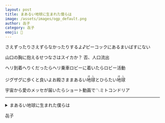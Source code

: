 ```yaml
---
layout: post
title: まあるい地球に生まれた僕らは
image: /assets/images/ogp_default.png
author: 㐂子
category: 㐂子
emoji: 🍑
---
```


<div class="tanka-area"><div class="tanka">
<p>さえずったりさえずらなかったりするよ♪ピーコックにあるまいばすにない</p>
<p>山口の胸に抱えるせつなさはスイカか？ 否、人口流出</p>
<p>ヘリ到着へりくだったらヘリ乗車ロビーに着いたらロビー活動</p>
<p>ジグザグに歩くと良いよお殿さままあるい<ruby>地球<rp>（</rp><rt>ほし</rt><rp>）</rp></ruby>とひらたい<ruby>地球<rp>（</rp><rt>ほし</rt><rp>）</rp></ruby></p>
<p>宇宙から愛のメッセが届いたらショート動画で&#x303D;&#xFE0E;ミトコンドリア</p></div></div>

---

<details><summary>まあるい地球に生まれた僕らは</summary>
さえずったりさえずらなかったりするよ♪ピーコックにあるまいばすにない<br />
山口の胸に抱えるせつなさはスイカか？ 否、人口流出<br />
ヘリ到着へりくだったらヘリ乗車ロビーに着いたらロビー活動<br />
ジグザグに歩くと良いよお殿さままあるい<ruby>地球<rp>（</rp><rt>ほし</rt><rp>）</rp></ruby>とひらたい<ruby>地球<rp>（</rp><rt>ほし</rt><rp>）</rp></ruby><br />
宇宙から愛のメッセが届いたらショート動画で&#x303D;&#xFE0E;ミトコンドリア<br />
<br />
</details>

㐂子
